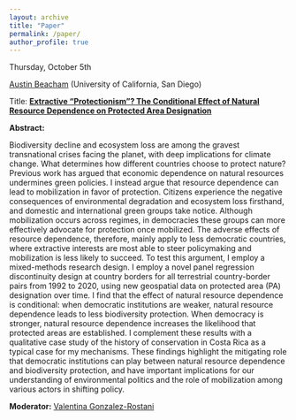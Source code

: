 ```yaml
---
layout: archive
title: "Paper"
permalink: /paper/
author_profile: true
---
```



Thursday, October 5th

[Austin Beacham](https://www.austinbeacham.com/) (University of California, San Diego)

Title: <a href="https://gsipe-workshop.github.io/files/Beacham_JMP.pdf">**Extractive “Protectionism”? The Conditional Effect of Natural Resource Dependence on Protected Area Designation**</a>


**Abstract:**

Biodiversity decline and ecosystem loss are among the gravest transnational crises facing the planet, with deep implications for climate change. What determines how different countries choose to protect nature? Previous work has argued that economic dependence on natural resources undermines green policies. I instead argue that resource dependence can lead to mobilization in favor of protection. Citizens experience the negative consequences of environmental degradation and ecosystem loss firsthand, and domestic and international green groups take notice. Although mobilization occurs across regimes, in democracies these groups can more effectively advocate for protection once mobilized. The adverse effects of resource dependence, therefore, mainly apply to less democratic countries, where extractive interests are most able to steer policymaking and mobilization is less likely to succeed. To test this argument, I employ a mixed-methods research design. I employ a novel panel regression discontinuity design at country borders for all terrestrial country-border pairs from 1992 to 2020, using new geospatial data on protected area (PA) designation over time. I find that the effect of natural resource dependence is conditional: when democratic institutions are weaker, natural resource dependence leads to less biodiversity protection. When democracy is stronger, natural resource dependence increases the likelihood that protected areas are established. I complement these results with a qualitative case study of the history of conservation in Costa Rica as a typical case for my mechanisms. These findings highlight the mitigating role that democratic institutions can play between natural resource dependence and biodiversity protection, and have important implications for our understanding of environmental politics and the role of mobilization among various actors in shifting policy.

**Moderator:** [Valentina Gonzalez-Rostani](https://gonzalez-rostani.com/)
